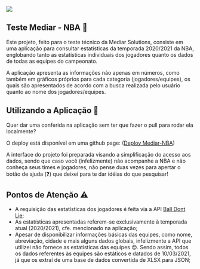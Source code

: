 
![](https://mediarsolutions.com/wp-content/uploads/2021/02/teste_tecnico_front.png)

## Teste Mediar - NBA 🏀
Este projeto, feito para o teste técnico da Mediar Solutions, consiste em uma aplicação para consultar estatísticas da temporada 2020/2021 da NBA, englobando tanto as estatísticas individuais dos jogadores quanto os dados de todas as equipes do campeonato.

A aplicação apresenta as informações não apenas em números, como também em gráficos próprios para cada categoria (jogadores/equipes), os quais são apresentados de acordo com a busca realizada pelo usuário quanto ao nome dos jogadores/equipes.

## Utilizando a Aplicação 🚀
Quer dar uma conferida na aplicação sem ter que fazer o pull para rodar ela localmente? 

O deploy está disponível em uma github page: ([Deploy Mediar-NBA](https://brunnoguim.github.io/teste-mediar-NBA/))

A interface do projeto foi preparada visando a simplificação do acesso aos dados, sendo que caso você (infelizmente) não acompanhe a NBA e não conheça seus times e jogadores, não pense duas vezes para apertar o botão de ajuda (❓) que deixei para te dar idéias do que pesquisar! 

## Pontos de Atenção ⚠️
- A requisição das estatísticas dos jogadores é feita via a API [Ball Dont Lie](https://www.balldontlie.io/#introduction);
- As estatísticas apresentadas referem-se exclusivamente à temporada atual (2020/2021), cfe. mencionado na aplicação;
- Apesar de disponibilizar informações básicas das equipes, como nome, abreviação, cidade e mais alguns dados globais, infelizmente a API que utilizei não fornece as estatísticas das equipes 😔. Sendo assim, todos os dados referentes às equipes são estáticos e datados de 10/03/2021, já que os extraí de uma base de dados convertida de XLSX para JSON;
